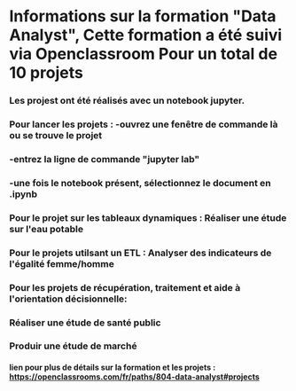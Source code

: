 # Informations sur la formation "Data Analyst", Cette formation a été suivi via Openclassroom Pour un total de 10 projets

### Les projest ont été réalisés avec un notebook jupyter.
### Pour lancer les projets : -ouvrez une fenêtre de commande là ou se trouve le projet
###                           -entrez la ligne de commande "jupyter lab"
###                           -une fois le notebook présent, sélectionnez le document en .ipynb

### Pour le projet sur les tableaux dynamiques : Réaliser une étude sur l'eau potable
### Pour le projets utilsant un ETL : Analyser des indicateurs de l'égalité femme/homme
### Pour les projets de récupération, traitement et aide à l'orientation décisionnelle:
###                                                                                     Réaliser une étude de santé public 
###                                                                                     Produir une étude de marché

#### lien pour plus de détails sur la formation et les projets : https://openclassrooms.com/fr/paths/804-data-analyst#projects

